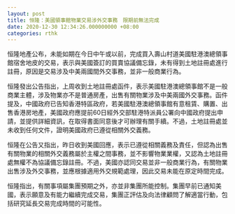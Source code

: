 ```yaml
---
layout: post
title: 恒隆：美國領事館物業交易涉外交事務　限期前無法完成
date: 2020-12-30 12:34:26.000000000 +08:00
categories: rthk
---
```


恒隆地產公布，未能如期在今日中午或以前，完成買入壽山村道美國駐港澳總領事館宿舍地皮的交易，表示與美國簽訂的買賣協議備忘錄，未有得到土地註冊處進行註冊，原因是交易涉及中美兩國間外交事務，並非一般商業行為。

恒隆發出公告指出，上周收到土地註冊處函件，表示美國駐港澳總領事館不是一般商業主體，涉及物業亦不是普通房產，出售有關物業涉及中美兩國外交事務。函件提及，中國政府已告知香港特區政府，若美國駐港澳總領事館有意租賃、購置、出售香港房地產，美國政府應提前60日經外交部駐港特派員公署向中國政府提出申請，並提供詳細資訊，在取得書面同意後才可辦理有關手續。不過，土地註冊處並未收到任何文件，證明美國政府已遵從相關外交義務。

恒隆在公告又指出，昨日收到美國回應，表示已遵從相關義務及責任，但認為出售有關物業的相關外交義務屬於主權之間事務，並不影響物業業權，又認為土地註冊處無權不為協議備忘錄註冊。不過，美國亦認同交易並非一般商業行為，有關物業出售涉及外交事務，並應根據適用外交規範處理，因此交易未能在原定時間完成。

恒隆指出，有關事項屬集團預期之外，亦並非集團所能控制。集團早前已通知美國，表示願意及有能力繼續完成交易，集團正評估及向法律顧問了解適當行動，包括研究延長交易完成時間的可能性。
